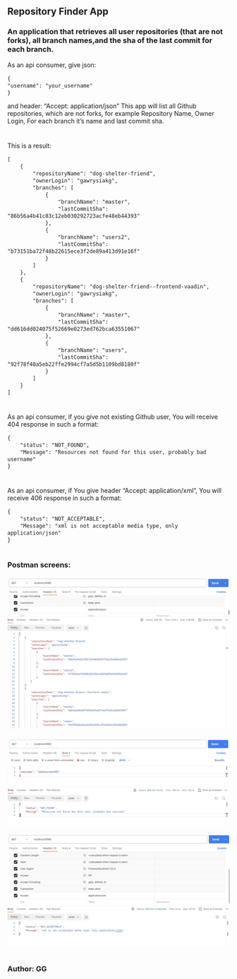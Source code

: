 ## Repository Finder App

### An application that retrieves all user repositories (that are not forks), all branch names,and the sha of the last commit for each branch. 



As an api consumer, give json:
```
{
"username": "your_username"
}
```
and header: “Accept: application/json”
This app will list all Github repositories, which are not forks, for example Repository Name, Owner Login, For each branch it’s name and last commit sha.
#
This is a result:
```
[
    {
        "repositoryName": "dog-shelter-friend",
        "ownerLogin": "gawrysiakg",
        "branches": [
            {
                "branchName": "master",
                "lastCommitSha": "86b56a4b41c83c12eb030292723acfe48eb44393"
            },
            {
                "branchName": "users2",
                "lastCommitSha": "b73151ba72f48b22615ece3f2de89a413d91e16f"
            }
        ]
    },
    {
        "repositoryName": "dog-shelter-friend--frontend-vaadin",
        "ownerLogin": "gawrysiakg",
        "branches": [
            {
                "branchName": "master",
                "lastCommitSha": "dd616dd024075f52669e0273ed762bca63551067"
            },
            {
                "branchName": "users",
                "lastCommitSha": "92f78f40a5eb22ffe2994cf7a5d5b1109bd8180f"
            }
        ]
    }
]
```
#
As an api consumer, if you give not existing Github user, You will receive 404 response in such a format:
```
{
    "status": "NOT_FOUND",
    "Message": "Resources not found for this user, probably bad username"
}
```
#
As an api consumer, if You give header “Accept: application/xml”, You will receive 406 response in such a format:
```
{
    "status": "NOT_ACCEPTABLE",
    "Message": "xml is not acceptable media type, only application/json"
}
```
#
### Postman screens:

![result](src/main/resources/images/result.png)

![badUsername](src/main/resources/images/badUsername.png)

![badAccept](src/main/resources/images/badAccept.png)
#
### Author: GG


 